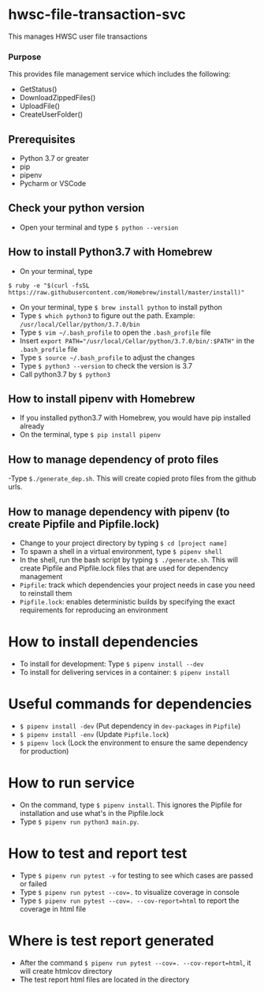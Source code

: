 # hwsc-file-transaction-svc
This manages HWSC user file transactions

### Purpose
This provides file management service which includes the following:
- GetStatus()
- DownloadZippedFiles()
- UploadFile()
- CreateUserFolder()

## Prerequisites
- Python 3.7 or greater
- pip
- pipenv
- Pycharm or VSCode

## Check your python version
- Open your terminal and type `$ python --version`

## How to install Python3.7 with Homebrew
- On your terminal, type 
```
$ ruby -e "$(curl -fsSL https://raw.githubusercontent.com/Homebrew/install/master/install)"
```
- On your terminal, type `$ brew install python` to install python 
- Type `$ which python3` to figure out the path. Example: `/usr/local/Cellar/python/3.7.0/bin`
- Type `$ vim ~/.bash_profile` to open the `.bash_profile` file
- Insert `export PATH="/usr/local/Cellar/python/3.7.0/bin/:$PATH"` in the `.bash_profile` file
- Type `$ source ~/.bash_profile` to adjust the changes
- Type `$ python3 --version` to check the version is 3.7
- Call python3.7 by `$ python3`

## How to install pipenv with Homebrew
- If you installed python3.7 with Homebrew, you would have pip installed already
- On the terminal, type `$ pip install pipenv` 

## How to manage dependency of proto files
-Type `$./generate_dep.sh`. This will create copied proto files from the github urls.

## How to manage dependency with pipenv (to create Pipfile and Pipfile.lock)
- Change to your project directory by typing `$ cd [project name]` 
- To spawn a shell in a virtual environment, type `$ pipenv shell`
- In the shell, run the bash script by typing `$ ./generate.sh`. This will create Pipfile and Pipfile.lock files that are used for dependency management
- `Pipfile`: track which dependencies your project needs in case you need to reinstall them
- `Pipfile.lock`: enables deterministic builds by specifying the exact requirements for reproducing an environment

# How to install dependencies
- To install for development: Type `$ pipenv install --dev`
- To install for delivering services in a container: `$ pipenv install`

# Useful commands for dependencies
- `$ pipenv install -dev` (Put dependency in `dev-packages` in `Pipfile`)
- `$ pipenv install -env` (Update `Pipfile.lock`)
- `$ pipenv lock` (Lock the environment to ensure the same dependency for production)

# How to run service
- On the command, type `$ pipenv install`. This ignores the Pipfile for installation and use what's in the Pipfile.lock
- Type `$ pipenv run python3 main.py`. 

# How to test and report test 
- Type `$ pipenv run pytest -v` for testing to see which cases are passed or failed
- Type `$ pipenv run pytest --cov=.` to visualize coverage in console
- Type `$ pipenv run pytest --cov=. --cov-report=html` to report the coverage in html file

# Where is test report generated
- After the command `$ pipenv run pytest --cov=. --cov-report=html`, it will create htmlcov directory
- The test report html files are located in the directory
